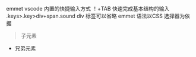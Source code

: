 emmet vscode 内置的快捷输入方式
！+TAB 快速完成基本结构的输入
.keys>.key>div+span.sound
div 标签可以省略
emmet 语法以CSS 选择器为依据
> 子元素
+ 兄弟元素